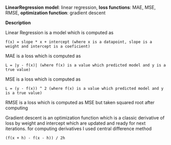 **LinearRegression**
  **model**: linear regression,
  **loss functions**: MAE, MSE, RMSE, 
  **optimization function**: gradient descent

**Description**

  Linear Regression is a model which is computed as

    f(x) = slope * x + intercept (where x is a datapoint, slope is a weight and intercept is a coeficient)

  MAE is a loss which is computed as 

    L = |y - f(x)| (where f(x) is a value which predicted model and y is a true value)

  MSE is a loss which is computed as

    L = (y - f(x)) ^ 2 (where f(x) is a value which predicted model and y is a true value)

  RMSE is a loss which is computed as MSE but taken squared root after computing

  Gradient descent is an optimization function which is a classic derivative of loss by weight and intercept 
  which are updated and ready for next iterations. for computing derivatives I used central difference method

    (f(x + h) - f(x - h)) / 2h
